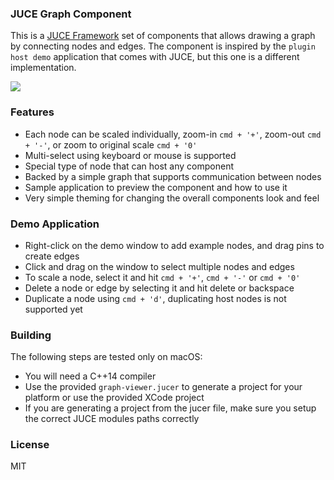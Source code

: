 ### JUCE Graph Component

This is a [JUCE Framework](https://www.juce.com) set of components that allows drawing a graph by connecting nodes and edges.
The component is inspired by the `plugin host demo` application that comes with JUCE, but this one is a different implementation.

<img src="https://github.com/hkarim/JUCE-Graph-Component/blob/master/Doc/ss-01.png">

### Features

- Each node can be scaled individually, zoom-in `cmd + '+'`, zoom-out `cmd + '-'`, or zoom to original scale `cmd + '0'`
- Multi-select using keyboard or mouse is supported
- Special type of node that can host any component
- Backed by a simple graph that supports communication between nodes
- Sample application to preview the component and how to use it
- Very simple theming for changing the overall components look and feel

### Demo Application

- Right-click on the demo window to add example nodes, and drag pins to create edges
- Click and drag on the window to select multiple nodes and edges
- To scale a node, select it and hit `cmd + '+'`, `cmd + '-'` or `cmd + '0'`
- Delete a node or edge by selecting it and hit delete or backspace
- Duplicate a node using `cmd + 'd'`, duplicating host nodes is not supported yet

### Building

The following steps are tested only on macOS:

- You will need a C++14 compiler
- Use the provided `graph-viewer.jucer` to generate a project for your platform or use the provided XCode project
- If you are generating a project from the jucer file, make sure you setup the correct JUCE modules paths correctly

### License

MIT




